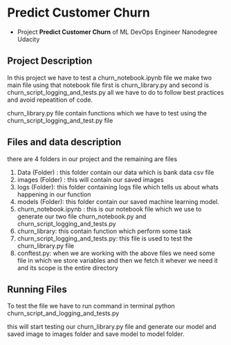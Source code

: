 # Predict Customer Churn

- Project **Predict Customer Churn** of ML DevOps Engineer Nanodegree Udacity

## Project Description
In this project we have to test a churn_notebook.ipynb file we make two main file using that notebook file first is churn_library.py and second is churn_script_logging_and_tests.py all we have to do to follow best practices and avoid repeatition of code.

churn_library.py file contain functions which we have to test using the
churn_script_logging_and_test.py file 

## Files and data description
there are 4 folders in our project and the remaining are files
  1. Data (Folder) : this folder contain our data which is bank data csv     file
  2. images (Folder) : this will contain our saved images
  3. logs (Folder): this folder containing logs file which tells us about   whats happening in our function
  4. models (Folder): this folder contain our saved machine learning        model.
  5. churn_notebook.ipynb : this is our notebook file which we use to generate our two file churn_notebook.py and churn_script_logging_and_tests.py
  6. churn_library: this contain function which perform some task 
  7. churn_script_logging_and_tests.py: this file is used to test the churn_library.py file
  8. conftest.py: when we are working with the above files we need some file in which we store variables and then we fetch it whever we need it and its scope is the entire directory 
  
## Running Files

To test the file we have to run command in terminal 
  python churn_script_and_logging_and_tests.py

this will start testing our churn_library.py file and generate our model and saved image to images folder and save model to model folder. 



